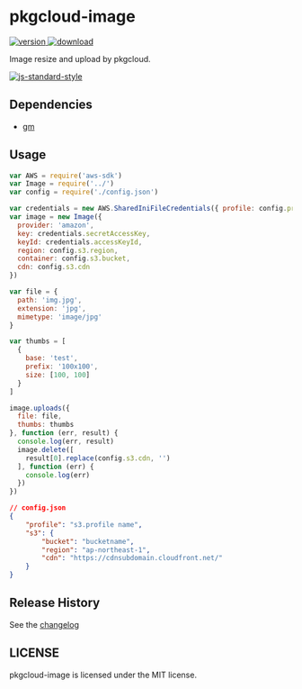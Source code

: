 # pkgcloud-image

[![version](https://img.shields.io/npm/v/pkgcloud-image.svg) ![download](https://img.shields.io/npm/dm/pkgcloud-image.svg)](https://www.npmjs.com/package/pkgcloud-image)

Image resize and upload by pkgcloud.

[![js-standard-style](https://cdn.rawgit.com/feross/standard/master/badge.svg)](https://github.com/feross/standard)


## Dependencies

* [gm](https://www.npmjs.com/package/gm)


## Usage

```javascript
var AWS = require('aws-sdk')
var Image = require('../')
var config = require('./config.json')

var credentials = new AWS.SharedIniFileCredentials({ profile: config.profile })
var image = new Image({
  provider: 'amazon',
  key: credentials.secretAccessKey,
  keyId: credentials.accessKeyId,
  region: config.s3.region,
  container: config.s3.bucket,
  cdn: config.s3.cdn
})

var file = {
  path: 'img.jpg',
  extension: 'jpg',
  mimetype: 'image/jpg'
}

var thumbs = [
  {
    base: 'test',
    prefix: '100x100',
    size: [100, 100]
  }
]

image.uploads({
  file: file,
  thumbs: thumbs
}, function (err, result) {
  console.log(err, result)
  image.delete([
    result[0].replace(config.s3.cdn, '')
  ], function (err) {
    console.log(err)
  })
})

```

```json
// config.json
{
    "profile": "s3.profile name",
    "s3": {
        "bucket": "bucketname",
        "region": "ap-northeast-1",
        "cdn": "https://cdnsubdomain.cloudfront.net/"
    }
}

```


## Release History

See the [changelog](CHANGELOG.md)


## LICENSE

pkgcloud-image is licensed under the MIT license.
